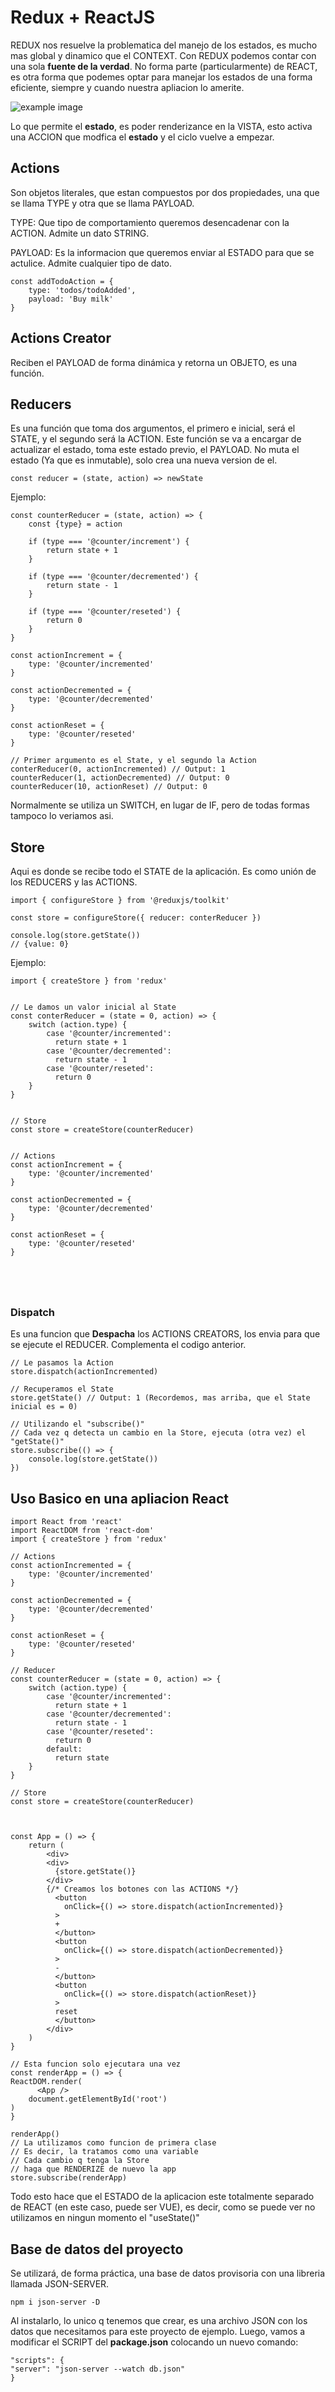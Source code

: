 # Redux + ReactJS

REDUX nos resuelve la problematica del manejo de los estados, es mucho mas global y dinamico que el CONTEXT. Con REDUX podemos contar con una sola **fuente de la verdad**.
No forma parte (particularmente) de REACT, es otra forma que podemes optar para manejar los estados de una forma eficiente, siempre y cuando nuestra apliacion lo amerite. 

![example image](./src/assets/redux.jpg)

Lo que permite el **estado**, es poder renderizance en la VISTA, esto activa una ACCION que modfica el **estado** y el ciclo vuelve a empezar.


## Actions

Son objetos literales, que estan compuestos por dos propiedades, una que se llama TYPE y otra que se llama PAYLOAD.

TYPE: Que tipo de comportamiento queremos desencadenar con la ACTION. Admite un dato STRING.

PAYLOAD: Es la informacion que queremos enviar al ESTADO para que se actulice. Admite cualquier tipo de dato.

```
const addTodoAction = {
    type: 'todos/todoAdded',
    payload: 'Buy milk'
}
```

## Actions Creator

Reciben el PAYLOAD de forma dinámica y retorna un OBJETO, es una función.

## Reducers

Es una función que toma dos argumentos, el primero e inicial, será el STATE, y el segundo será la ACTION. 
Este función se va a encargar de actualizar el estado, toma este estado previo, el PAYLOAD.
No muta el estado (Ya que es inmutable), solo crea una nueva version de el.

```
const reducer = (state, action) => newState
```
Ejemplo:

```
const counterReducer = (state, action) => {
    const {type} = action

    if (type === '@counter/increment') {
        return state + 1
    }

    if (type === '@counter/decremented') {
        return state - 1
    }

    if (type === '@counter/reseted') {
        return 0
    }
}

const actionIncrement = {
    type: '@counter/incremented'
}

const actionDecremented = {
    type: '@counter/decremented'
}

const actionReset = {
    type: '@counter/reseted'
}

// Primer argumento es el State, y el segundo la Action
conterReducer(0, actionIncremented) // Output: 1
counterReducer(1, actionDecremented) // Output: 0
counterReducer(10, actionReset) // Output: 0
```
Normalmente se utiliza un SWITCH, en lugar de IF, pero de todas formas tampoco lo veriamos asi.


## Store

Aqui es donde se recibe todo el STATE de la aplicación. Es como unión de los REDUCERS y las ACTIONS.

```
import { configureStore } from '@reduxjs/toolkit'

const store = configureStore({ reducer: conterReducer })

console.log(store.getState())
// {value: 0}
```

Ejemplo:

```
import { createStore } from 'redux'


// Le damos un valor inicial al State
const conterReducer = (state = 0, action) => {
    switch (action.type) {
        case '@counter/incremented':
          return state + 1
        case '@counter/decremented':
          return state - 1
        case '@counter/reseted':
          return 0
    }
}


// Store
const store = createStore(counterReducer)


// Actions
const actionIncrement = {
    type: '@counter/incremented'
}

const actionDecremented = {
    type: '@counter/decremented'
}

const actionReset = {
    type: '@counter/reseted'
}





```

### Dispatch

Es una funcion que **Despacha** los ACTIONS CREATORS, los envia para que se ejecute el REDUCER. Complementa el codigo anterior.

```
// Le pasamos la Action
store.dispatch(actionIncremented)

// Recuperamos el State
store.getState() // Output: 1 (Recordemos, mas arriba, que el State inicial es = 0)

// Utilizando el "subscribe()"
// Cada vez q detecta un cambio en la Store, ejecuta (otra vez) el "getState()"
store.subscribe(() => {
    console.log(store.getState())  
})
```

## Uso Basico en una apliacion React

```
import React from 'react'
import ReactDOM from 'react-dom'
import { createStore } from 'redux'

// Actions
const actionIncremented = {
    type: '@counter/incremented'
}

const actionDecremented = {
    type: '@counter/decremented'
}

const actionReset = {
    type: '@counter/reseted'
}

// Reducer
const counterReducer = (state = 0, action) => {
    switch (action.type) {
        case '@counter/incremented':
          return state + 1
        case '@counter/decremented':
          return state - 1
        case '@counter/reseted':
          return 0  
        default:
          return state
    }
}

// Store
const store = createStore(counterReducer)



const App = () => {
    return (
        <div>
        <div>
          {store.getState()}
        </div>
        {/* Creamos los botones con las ACTIONS */}
          <button 
            onClick={() => store.dispatch(actionIncremented)}
          >
          +
          </button>
          <button 
            onClick={() => store.dispatch(actionDecremented)}
          >
          -
          </button>
          <button 
            onClick={() => store.dispatch(actionReset)}
          >
          reset
          </button>
        </div>
    )
}

// Esta funcion solo ejecutara una vez
const renderApp = () => {
ReactDOM.render(
      <App />
    document.getElementById('root')
)
}

renderApp()
// La utilizamos como funcion de primera clase
// Es decir, la tratamos como una variable
// Cada cambio q tenga la Store
// haga que RENDERIZE de nuevo la app
store.subscribe(renderApp)
```
Todo esto hace que el ESTADO de la aplicacion este totalmente separado de REACT (en este caso, puede ser VUE), es decir, como se puede ver no utilizamos en ningun momento el "useState()"


## Base de datos del proyecto

Se utilizará, de forma práctica, una base de datos provisoria con una libreria llamada JSON-SERVER.

```
npm i json-server -D
```

Al instalarlo, lo unico q tenemos que crear, es una archivo JSON con los datos que necesitamos para este proyecto de ejemplo. Luego, vamos a modificar el SCRIPT del **package.json** colocando un nuevo comando:

```
"scripts": {
"server": "json-server --watch db.json"
}
```